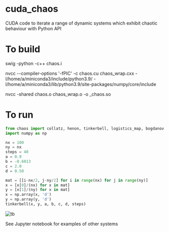 # cuda_chaos
CUDA code to iterate a range of dynamic systems which exhibit chaotic behaviour with Python API

# To build

swig -python -c++ chaos.i

nvcc --compiler-options '-fPIC' -c chaos.cu chaos_wrap.cxx -I/home/a/miniconda3/include/python3.9/ -I/home/a/miniconda3/lib/python3.9/site-packages/numpy/core/include

nvcc -shared chaos.o chaos_wrap.o -o _chaos.so

# To run

```python
from chaos import collatz, henon, tinkerbell, logistics_map, bogdanov
import numpy as np

nx = 100
ny = nx
steps = 40
a = 0.9
b = -0.6013
c = 2.0
d = 0.50

mat = [[i-nx/2, j-ny/2] for i in range(nx) for j in range(ny)]
x = [x[0]/(nx) for x in mat]
y = [x[1]/(ny) for x in mat]
x = np.array(x, 'd')
y = np.array(y, 'd')
tinkerbell(x, y, a, b, c, d, steps)
```
![tb](https://user-images.githubusercontent.com/38112687/160251441-cdd66a76-5777-4fa9-8b7c-24d17d7e94c7.png)

See Jupyter notebook for examples of other systems


